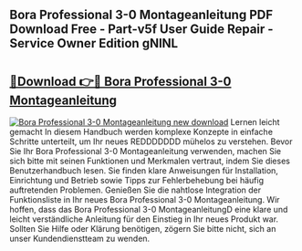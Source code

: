 ## Bora Professional 3-0 Montageanleitung PDF Download Free - Part-v5f User Guide Repair - Service Owner Edition gNlNL

# <h2><a href="http://df8050n.blite.top/?on=Bora+Professional+3-0+Montageanleitung">🔗Download 👉🔴 Bora Professional 3-0 Montageanleitung</a></h2>

[![Bora Professional 3-0 Montageanleitung new download](https://i.imgur.com/lujVjoI.png)](http://df8050n.blite.top/?on=Bora+Professional+3-0+Montageanleitung)
Lernen leicht gemacht In diesem Handbuch werden komplexe Konzepte in einfache Schritte unterteilt, um Ihr neues REDDDDDDD mühelos zu verstehen. Bevor Sie Ihr Bora Professional 3-0 Montageanleitung verwenden, machen Sie sich bitte mit seinen Funktionen und Merkmalen vertraut, indem Sie dieses Benutzerhandbuch lesen. Sie finden klare Anweisungen für Installation, Einrichtung und Betrieb sowie Tipps zur Fehlerbehebung bei häufig auftretenden Problemen. Genießen Sie die nahtlose Integration der Funktionsliste in Ihr neues Bora Professional 3-0 Montageanleitung. Wir hoffen, dass das Bora Professional 3-0 MontageanleitungD eine klare und leicht verständliche Anleitung für den Einstieg in Ihr neues Produkt war. Sollten Sie Hilfe oder Klärung benötigen, zögern Sie bitte nicht, sich an unser Kundendienstteam zu wenden.
